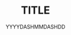---
layout: post
title: TITLE
date: YYYYDASHMMDASHDD
categories:
	- comment

miniDescription: XX
hasExcerpt: true
excerpt: REMEMBER_MARKUP
---